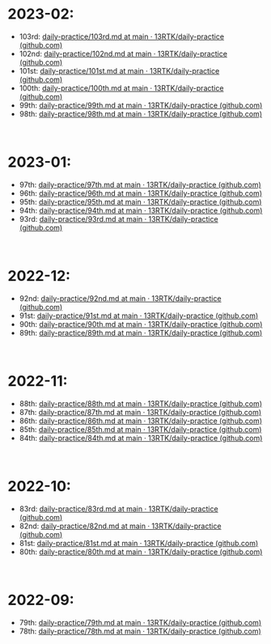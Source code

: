 # 2023-02:

- 103rd: [daily-practice/103rd.md at main · 13RTK/daily-practice (github.com)](https://github.com/13RTK/daily-practice/blob/main/2023/03/103rd.md)
- 102nd: [daily-practice/102nd.md at main · 13RTK/daily-practice (github.com)](https://github.com/13RTK/daily-practice/blob/main/2023/03/102nd.md)
- 101st: [daily-practice/101st.md at main · 13RTK/daily-practice (github.com)](https://github.com/13RTK/daily-practice/blob/main/2023/02/101st.md)
- 100th: [daily-practice/100th.md at main · 13RTK/daily-practice (github.com)](https://github.com/13RTK/daily-practice/blob/main/2023/02/100th.md)
- 99th: [daily-practice/99th.md at main · 13RTK/daily-practice (github.com)](https://github.com/13RTK/daily-practice/blob/main/2023/02/99th.md)
- 98th: [daily-practice/98th.md at main · 13RTK/daily-practice (github.com)](https://github.com/13RTK/daily-practice/blob/main/2023/01/98th.md)

&nbsp;

# 2023-01:

- 97th: [daily-practice/97th.md at main · 13RTK/daily-practice (github.com)](https://github.com/13RTK/daily-practice/blob/main/2023/01/97th.md)
- 96th: [daily-practice/96th.md at main · 13RTK/daily-practice (github.com)](https://github.com/13RTK/daily-practice/blob/main/2023/01/96th.md)
- 95th: [daily-practice/95th.md at main · 13RTK/daily-practice (github.com)](https://github.com/13RTK/daily-practice/blob/main/2023/01/95th.md)
- 94th: [daily-practice/94th.md at main · 13RTK/daily-practice (github.com)](https://github.com/13RTK/daily-practice/blob/main/2023/01/94th.md)
- 93rd: [daily-practice/93rd.md at main · 13RTK/daily-practice (github.com)](https://github.com/13RTK/daily-practice/blob/main/2023/01/93rd.md)

&nbsp;

# 2022-12:

- 92nd: [daily-practice/92nd.md at main · 13RTK/daily-practice (github.com)](https://github.com/13RTK/daily-practice/blob/main/2022/12/92nd.md)
- 91st: [daily-practice/91st.md at main · 13RTK/daily-practice (github.com)](https://github.com/13RTK/daily-practice/blob/main/2022/12/91st.md)
- 90th: [daily-practice/90th.md at main · 13RTK/daily-practice (github.com)](https://github.com/13RTK/daily-practice/blob/main/2022/12/90th.md)
- 89th: [daily-practice/89th.md at main · 13RTK/daily-practice (github.com)](https://github.com/13RTK/daily-practice/blob/main/2022/12/89th.md)

&nbsp;

# 2022-11:

- 88th: [daily-practice/88th.md at main · 13RTK/daily-practice (github.com)](https://github.com/13RTK/daily-practice/blob/main/2022/11/88th.md)
- 87th: [daily-practice/87th.md at main · 13RTK/daily-practice (github.com)](https://github.com/13RTK/daily-practice/blob/main/2022/11/87th.md)
- 86th: [daily-practice/86th.md at main · 13RTK/daily-practice (github.com)](https://github.com/13RTK/daily-practice/blob/main/2022/11/86th.md)
- 85th: [daily-practice/85th.md at main · 13RTK/daily-practice (github.com)](https://github.com/13RTK/daily-practice/blob/main/2022/11/85th.md)
- 84th: [daily-practice/84th.md at main · 13RTK/daily-practice (github.com)](https://github.com/13RTK/daily-practice/blob/main/2022/10/84th.md)

&nbsp;
# 2022-10:

- 83rd: [daily-practice/83rd.md at main · 13RTK/daily-practice (github.com)](https://github.com/13RTK/daily-practice/blob/main/2022/10/83rd.md)
- 82nd: [daily-practice/82nd.md at main · 13RTK/daily-practice (github.com)](https://github.com/13RTK/daily-practice/blob/main/2022/10/82nd.md)
- 81st: [daily-practice/81st.md at main · 13RTK/daily-practice (github.com)](https://github.com/13RTK/daily-practice/blob/main/2022/10/81st.md)
- 80th: [daily-practice/80th.md at main · 13RTK/daily-practice (github.com)](https://github.com/13RTK/daily-practice/blob/main/2022/10/80th.md)



&nbsp;

# 2022-09:

- 79th: [daily-practice/79th.md at main · 13RTK/daily-practice (github.com)](https://github.com/13RTK/daily-practice/blob/main/2022/09/79th.md)
- 78th: [daily-practice/78th.md at main · 13RTK/daily-practice (github.com)](https://github.com/13RTK/daily-practice/blob/main/2022/09/78th.md)